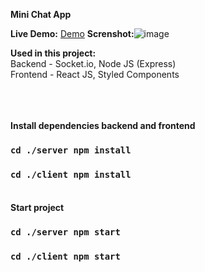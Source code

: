 **Mini Chat App**

**Live Demo:** [Demo](https://mini-chatapp.onrender.com) 
**Screnshot:**![image](/asim-iskandarli/mini-chatapp/blob/main/screenshot.gif)

**Used in this project:** <br/> 
Backend - Socket.io, Node JS (Express) <br/> 
Frontend - React JS, Styled Components <br/><br/><br/><br/> 

**Install dependencies backend and frontend** <br/> 
### `cd ./server npm install`
### `cd ./client npm install` <br/><br/> 

**Start project** <br/> 
### `cd ./server npm start`
### `cd ./client npm start`
